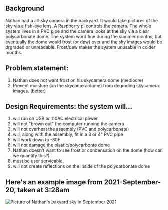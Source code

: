 ## Background
Nathan had a all-sky camera in the backyard.  It would take pictures of the sky via a fish-eye lens. A Raspberry pi controls the camera.  The whole system lives in a PVC pipe and the camera looks at the sky via a clear polycarbonate dome. The system word fine during the summer months, but eventually the dome would frost (or dew) over and the sky images would be drgraded or unreadable.  Frost/dew makes the system unusable in colder months.

##  Problem statement:
1. Nathan does not want frost on his skycamera dome (mediocre)
2. Prevent moisture (on the skycamera dome) from degrading skycamera images. (better)

## Design Requirements: the system will...
1. will run on USB or 110AC electrical power
2. will not "brown out" the computer running the camera
3. will not overheat the assembly (PVC and polycarbonate)
4. will, along with the assembly, fit in a 3 or 4" PVC pipe
5. will work down to -30F
6. will not damage the plastic/polycarbonte dome
7. Nathan doesn't want to see frost or condensation on the dome (how can we quantify this?)
8. must be user servicable.
9. will not create reflections on the inside of the polycarbonate dome

## Here's an example image from 2021-September-20, taken at 3:28am
![Picture of Nathan's bakyard sky in September 2021]("sky-2021-09-20-03-28-12.jpg")
